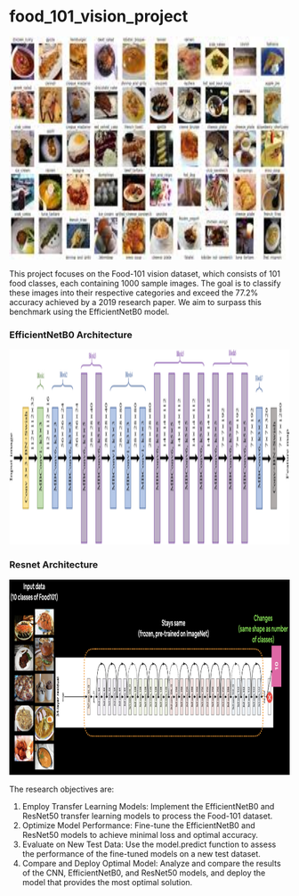 # food_101_vision_project
<img src="food101.jpg" alt="food101" width="800" height="400">
<p>This project focuses on the Food-101 vision dataset, which consists of 101 food classes, each containing 1000 sample images. The goal is to classify these images into their respective categories and exceed the 77.2% accuracy achieved by a 2019 research paper. We aim to surpass this benchmark using the EfficientNetB0 model.</p>
<h3>EfficientNetB0 Architecture</h3>
<img src="The-detailed-architecture-of-EfficientNet-B0-EfficientNet-B0-consists-of-seven-blocks.png" alt="EfficientNetB0" width="700" height="350">
<p></p>
<h3>Resnet Architecture</h3>
<img src="04-resnet-feature-extractor.png" alt="Resnet" width="700" height="350">
<p>The research objectives are:</p>
<ol>
  <li>Employ Transfer Learning Models: Implement the EfficientNetB0 and ResNet50 transfer learning models to process the Food-101 dataset.</li>
   <li>Optimize Model Performance: Fine-tune the EfficientNetB0 and ResNet50 models to achieve minimal loss and optimal accuracy.</li>
   <li>Evaluate on New Test Data: Use the model.predict function to assess the performance of the fine-tuned models on a new test dataset.</li>
   <li>Compare and Deploy Optimal Model: Analyze and compare the results of the CNN, EfficientNetB0, and ResNet50 models, and deploy the model that provides the most optimal solution.</li>
</ol>






